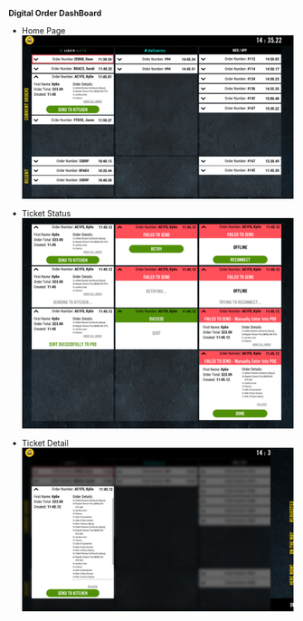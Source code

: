 **Digital Order DashBoard**

- Home Page 
![](Image/Digital%20Orders.jpg)

- Ticket Status
![](Image/Ticket%20States.jpg)

- Ticket Detail
![](Image/Ticket%20Expanded.jpg)
